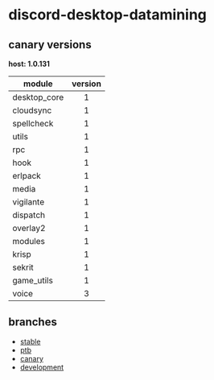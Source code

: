 # discord-desktop-datamining

## canary versions

**host: 1.0.131**

| module | version |
| ------ | :-----: |
| desktop_core | 1 |
| cloudsync | 1 |
| spellcheck | 1 |
| utils | 1 |
| rpc | 1 |
| hook | 1 |
| erlpack | 1 |
| media | 1 |
| vigilante | 1 |
| dispatch | 1 |
| overlay2 | 1 |
| modules | 1 |
| krisp | 1 |
| sekrit | 1 |
| game_utils | 1 |
| voice | 3 |

## branches

- [stable](https://github.com/OpenAsar/discord-desktop-datamining/tree/stable)
- [ptb](https://github.com/OpenAsar/discord-desktop-datamining/tree/ptb)
- [canary](https://github.com/OpenAsar/discord-desktop-datamining/tree/canary)
- [development](https://github.com/OpenAsar/discord-desktop-datamining/tree/development)